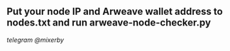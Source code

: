 ## Put your node IP and Arweave wallet address to nodes.txt and run arweave-node-checker.py

*telegram @mixerby*
